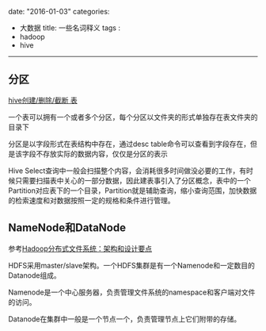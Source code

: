 date: "2016-01-03"
categories: 
  - 大数据
title: 一些名词释义
tags : 
 - hadoop
 - hive
---

## 分区

[hive创建/删除/截断 表](http://www.cnblogs.com/ggjucheng/archive/2013/01/04/2844393.html)

一个表可以拥有一个或者多个分区，每个分区以文件夹的形式单独存在表文件夹的目录下

分区是以字段形式在表结构中存在，通过desc table命令可以查看到字段存在，但是该字段不存放实际的数据内容，仅仅是分区的表示

Hive Select查询中一般会扫描整个内容，会消耗很多时间做没必要的工作，有时候只需要扫描表中关心的一部分数据，因此建表事引入了分区概念，表中的一个Partition对应表下的一个目录，Partition就是辅助查询，缩小查询范围，加快数据的检索速度和对数据按照一定的规格和条件进行管理。

## NameNode和DataNode

参考[Hadoop分布式文件系统：架构和设计要点](http://www.csdn.net/article/2010-11-29/282725)

HDFS采用master/slave架构。一个HDFS集群是有一个Namenode和一定数目的Datanode组成。

Namenode是一个中心服务器，负责管理文件系统的namespace和客户端对文件的访问。

Datanode在集群中一般是一个节点一个，负责管理节点上它们附带的存储。